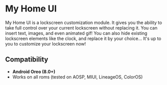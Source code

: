 # My Home UI
My Home UI is a lockscreen customization module. It gives you the ability to take full control over your current lockscreen without replacing it. You can insert text, images, and even animated gif! You can also hide existing lockscreen elements like the clock, and replace it by your choice... It's up to you to customize your lockscreen now!

## Compatibility

- **Android Oreo (8.0+)**
- Works on all roms (tested on AOSP, MIUI, LineageOS, ColorOS) 
